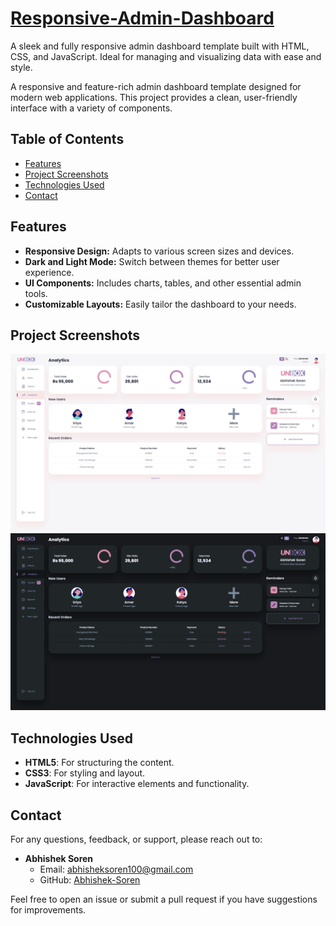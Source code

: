 # [Responsive-Admin-Dashboard](https://unbox-admin-dashboard-abhi.netlify.app/)
A sleek and fully responsive admin dashboard template built with HTML, CSS, and JavaScript. Ideal for managing and visualizing data with ease and style.

A responsive and feature-rich admin dashboard template designed for modern web applications. This project provides a clean, user-friendly interface with a variety of components.

## Table of Contents

- [Features](#features)
- [Project Screenshots](#project-screenshots)
- [Technologies Used](#technologies-used)
- [Contact](#contact)

## Features

- **Responsive Design:** Adapts to various screen sizes and devices.
- **Dark and Light Mode:** Switch between themes for better user experience.
- **UI Components:** Includes charts, tables, and other essential admin tools.
- **Customizable Layouts:** Easily tailor the dashboard to your needs.

## Project Screenshots

<img src="https://github.com/Abhishek-Soren/Responsive-Admin-Dashboard/blob/main/Screenshot%201.png" alt="project-screenshot">

<img src="https://github.com/Abhishek-Soren/Responsive-Admin-Dashboard/blob/main/Screenshot%202.png" alt="project-screenshot">

## Technologies Used

- **HTML5**: For structuring the content.
- **CSS3**: For styling and layout.
- **JavaScript**: For interactive elements and functionality.

## Contact

For any questions, feedback, or support, please reach out to:

- **Abhishek Soren**
  - Email: [abhisheksoren100@gmail.com](mailto:abhisheksoren100@gmail.com)
  - GitHub: [Abhishek-Soren](https://github.com/Abhishek-Soren)

Feel free to open an issue or submit a pull request if you have suggestions for improvements.

